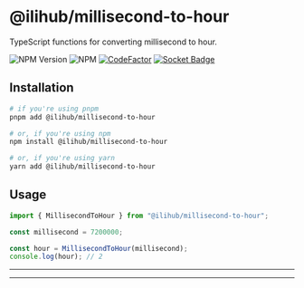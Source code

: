 # @ilihub/millisecond-to-hour

TypeScript functions for converting millisecond to hour.

![NPM Version](https://img.shields.io/npm/v/%40ilihub%2Fmillisecond-to-hour?color=33cd56&logo=npm)
![NPM](https://img.shields.io/npm/l/%40ilihub%2Fmillisecond-to-hour)
[![CodeFactor](https://www.codefactor.io/repository/github/ilihub/npm/badge)](https://www.codefactor.io/repository/github/ilihub/npm)
[![Socket Badge](https://socket.dev/api/badge/npm/package/@ilihub/millisecond-to-hour)](https://socket.dev/npm/package/@ilihub/millisecond-to-hour)

## Installation

```bash
# if you're using pnpm
pnpm add @ilihub/millisecond-to-hour

# or, if you're using npm
npm install @ilihub/millisecond-to-hour

# or, if you're using yarn
yarn add @ilihub/millisecond-to-hour
```

## Usage

```javascript
import { MillisecondToHour } from "@ilihub/millisecond-to-hour";

const millisecond = 7200000;

const hour = MillisecondToHour(millisecond);
console.log(hour); // 2
```

---

<!-- sponsors_and_backers_section_start -->

<!-- sponsors_and_backers_section_end -->

---
